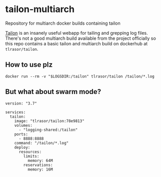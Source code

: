 # tailon-multiarch
Repository for multiarch docker builds containing tailon

[Tailon](https://github.com/gvalkov/tailon) is an insanely useful webapp for tailing and grepping log files. There's not a good multiarch build available from the project officially so this repo contains a basic tailon and multiarch build on dockerhub at `tlrasor/tailon`.


## How to use plz

`docker run --rm -v "$LOGSDIR:/tailon" tlrasor/tailon /tailon/*.log`

## But what about swarm mode?

```
version: "3.7"
 
services: 
  tailon: 
    image: "tlrasor/tailon:78e9813"
    volumes: 
      - "logging-shared:/tailon" 
    ports: 
      - 8888:8888
    command: "/tailon/*.log"
    deploy:
      resources:
        limits:
          memory: 64M
        reservations:
          memory: 16M

```
